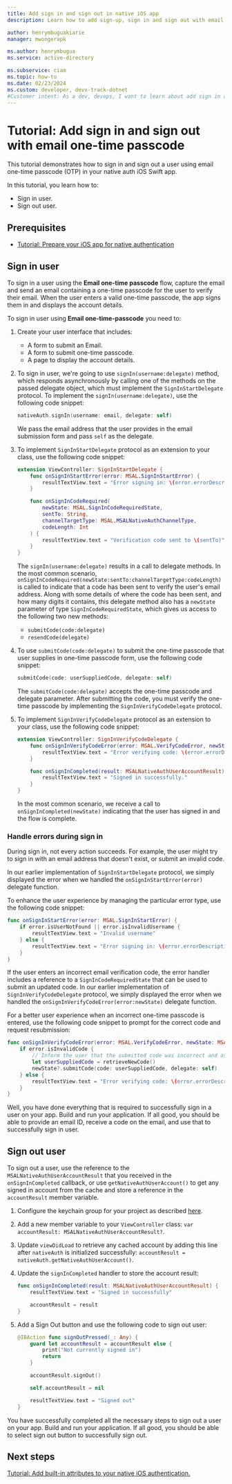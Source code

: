 ```yaml
---
title: Add sign in and sign out in native iOS app
description: Learn how to add sign-up, sign in and sign out with email one-time passcode.

author: henrymbuguakiarie
manager: mwongerapk

ms.author: henrymbugua
ms.service: active-directory

ms.subservice: ciam
ms.topic: how-to
ms.date: 02/23/2024
ms.custom: developer, devx-track-dotnet
#Customer intent: As a dev, devops, I want to learn about add sign in and sign out with email one-time passcode.
---
```


# Tutorial: Add sign in and sign out with email one-time passcode 

This tutorial demonstrates how to sign in and sign out a user using email one-time passcode (OTP) in your native auth iOS Swift app. 

In this tutorial, you learn how to: 

- Sign in user. 
- Sign out user. 

## Prerequisites 

- [Tutorial: Prepare your iOS app for native authentication](tutorial-native-authentication-ios-sign-up.md) 

## Sign in user

To sign in a user using the **Email one-time passcode** flow, capture the email and send an email containing a one-time passcode for the user to verify their email. When the user enters a valid one-time passcode, the app signs them in and displays the account details. 

To  sign in user using **Email one-time-passcode** you need to: 

1. Create your user interface that includes: 

    - A form to submit an Email. 
    - A form to submit one-time passcode. 
    - A page to display the account details. 

1. To sign in user, we're going to use `signIn(username:delegate)` method, which responds asynchronously by calling one of the methods on the passed delegate object, which must implement the `SignInStartDelegate` protocol. To implement the `signIn(username:delegate)`, use the following code snippet: 

    ```swift
    nativeAuth.signIn(username: email, delegate: self)
    ```

    We pass the email address that the user provides in the email submission form and pass `self` as the delegate.

1. To implement `SignInStartDelegate` protocol as an extension to your class, use the following code snippet: 

    ```swift
    extension ViewController: SignInStartDelegate {
        func onSignInStartError(error: MSAL.SignInStartError) {
            resultTextView.text = "Error signing in: \(error.errorDescription ?? "no description")"
        }
    
        func onSignInCodeRequired(
            newState: MSAL.SignInCodeRequiredState,
            sentTo: String,
            channelTargetType: MSAL.MSALNativeAuthChannelType,
            codeLength: Int
        ) {
            resultTextView.text = "Verification code sent to \(sentTo)"
        }
    }
    ```

    The `signIn(username:delegate)` results in a call to delegate methods. In the most common scenario, `onSignInCodeRequired(newState:sentTo:channelTargetType:codeLength)` is called to indicate that a code has been sent to verify the user's email address. Along with some details of where the code has been sent, and how many digits it contains, this delegate method also has a `newState` parameter of type `SignInCodeRequiredState`, which gives us access to the following two new methods: 

    - `submitCode(code:delegate)`
    - `resendCode(delegate)`

1. To use `submitCode(code:delegate)` to submit the one-time passcode that user supplies in one-time passcode form, use the following code snippet: 

    ```swift
    submitCode(code: userSuppliedCode, delegate: self)
    ```

    The `submitCode(code:delegate)` accepts the one-time passcode and delegate parameter. After submitting the code, you must verify the one-time passcode by implementing the `SignInVerifyCodeDelegate` protocol. 

1. To implement `SignInVerifyCodeDelegate` protocol as an extension to your class, use the following code snippet: 

    ```swift
    extension ViewController: SignInVerifyCodeDelegate {
        func onSignInVerifyCodeError(error: MSAL.VerifyCodeError, newState: MSAL.SignInCodeRequiredState?) {
            resultTextView.text = "Error verifying code: \(error.errorDescription ?? "no description")"
        }
    
        func onSignInCompleted(result: MSALNativeAuthUserAccountResult) {
            resultTextView.text = "Signed in successfully."
        }
    }
    ```

    In the most common scenario, we receive a call to `onSignInCompleted(newState)` indicating that the user has signed in and the flow is complete. 

### Handle errors during sign in

During sign in, not every action succeeds. For example, the user might try to sign in with an email address that doesn't exist, or submit an invalid code. 

In our earlier implementation of `SignInStartDelegate` protocol, we simply displayed the error when we handled the `onSignInStartError(error)` delegate function. 

To enhance the user experience by managing the particular error type, use the following code snippet: 

```swift
func onSignInStartError(error: MSAL.SignInStartError) {
    if error.isUserNotFound || error.isInvalidUsername {
        resultTextView.text = "Invalid username"
    } else {
        resultTextView.text = "Error signing in: \(error.errorDescription ?? "no description")"
    }
}
```

If the user enters an incorrect email verification code, the error handler includes a reference to a `SignInCodeRequiredState` that can be used to submit an updated code. In our earlier implementation of `SignInVerifyCodeDelegate` protocol, we simply displayed the error when we handled the `onSignInVerifyCodeError(error:newState)` delegate function. 

For a better user experience when an incorrect one-time passcode is entered, use the following code snippet to prompt for the correct code and request resubmission: 

```swift
func onSignInVerifyCodeError(error: MSAL.VerifyCodeError, newState: MSAL.SignInCodeRequiredState?) {
    if error.isInvalidCode {
        // Inform the user that the submitted code was incorrect and ask for a new code to be supplied
        let userSuppliedCode = retrieveNewCode()
        newState?.submitCode(code: userSuppliedCode, delegate: self)
    } else {
        resultTextView.text = "Error verifying code: \(error.errorDescription ?? "no description")"
    }
}
```

Well, you have done everything that is required to successfully sign in a user on your app. Build and run your application. If all good, you should be able to provide an email ID, receive a code on the email, and use that to successfully sign in user. 

## Sign out user 

To sign out a user, use the reference to the `MSALNativeAuthUserAccountResult` that you received in the `onSignInCompleted` callback, or use `getNativeAuthUserAccount()` to get any signed in account from the cache and store a reference in the `accountResult` member variable. 
 
1. Configure the keychain group for your project as described [here](../../identity-platform/tutorial-v2-ios.md#configure-xcode-project-settings). 

1. Add a new member variable to your `ViewController` class: `var accountResult: MSALNativeAuthUserAccountResult?`. 

1. Update `viewDidLoad` to retrieve any cached account by adding this line after `nativeAuth` is initialized successfully: `accountResult = nativeAuth.getNativeAuthUserAccount()`. 

1. Update the `signInCompleted` handler to store the account result: 

    ```swift
    func onSignInCompleted(result: MSALNativeAuthUserAccountResult) {
        resultTextView.text = "Signed in successfully"
    
        accountResult = result
    }
    ```

1. Add a Sign Out button and use the following code to sign out user: 

    ```swift
    @IBAction func signOutPressed(_: Any) {
        guard let accountResult = accountResult else {
            print("Not currently signed in")
            return
        }
    
        accountResult.signOut()
    
        self.accountResult = nil
    
        resultTextView.text = "Signed out"
    }
    ```

You have successfully completed all the necessary steps to sign out a user on your app. Build and run your application. If all good, you should be able to select sign out button to successfully sign out. 

## Next steps 

[Tutorial: Add built-in attributes to your native iOS authentication.](tutorial-native-authentication-ios-sign-up-with-email-one-time-passcode.md) 
